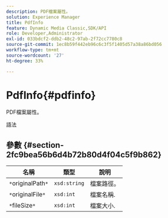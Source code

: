 ```yaml
---
description: PDF檔案屬性。
solution: Experience Manager
title: PdfInfo
feature: Dynamic Media Classic,SDK/API
role: Developer,Administrator
exl-id: 033bdcf2-ddb2-48c2-97ab-2f72cc7780c8
source-git-commit: 1ec8b59f442eb96c6c3f5f1405d57a38a86bd056
workflow-type: tm+mt
source-wordcount: '27'
ht-degree: 33%

---
```


# PdfInfo{#pdfinfo}

PDF檔案屬性。

語法

## 參數 {#section-2fc9bea56b6d4b72b80d4f04c5f9b862}

| 名稱 | 類型 | 說明 |
|---|---|---|
| `*`originalPath`*` | `xsd:string` | 檔案路徑。 |
| `*`originalFile`*` | `xsd:int` | 檔案名稱. |
| `*`fileSize`*` | `xsd:int` | 檔案大小. |
